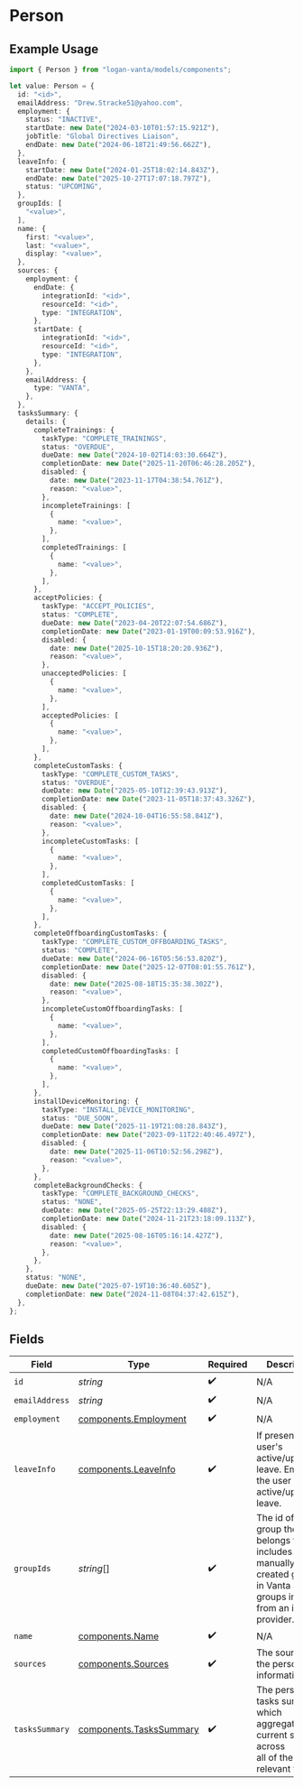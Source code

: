 # Person

## Example Usage

```typescript
import { Person } from "logan-vanta/models/components";

let value: Person = {
  id: "<id>",
  emailAddress: "Drew.Stracke51@yahoo.com",
  employment: {
    status: "INACTIVE",
    startDate: new Date("2024-03-10T01:57:15.921Z"),
    jobTitle: "Global Directives Liaison",
    endDate: new Date("2024-06-18T21:49:56.662Z"),
  },
  leaveInfo: {
    startDate: new Date("2024-01-25T18:02:14.843Z"),
    endDate: new Date("2025-10-27T17:07:18.797Z"),
    status: "UPCOMING",
  },
  groupIds: [
    "<value>",
  ],
  name: {
    first: "<value>",
    last: "<value>",
    display: "<value>",
  },
  sources: {
    employment: {
      endDate: {
        integrationId: "<id>",
        resourceId: "<id>",
        type: "INTEGRATION",
      },
      startDate: {
        integrationId: "<id>",
        resourceId: "<id>",
        type: "INTEGRATION",
      },
    },
    emailAddress: {
      type: "VANTA",
    },
  },
  tasksSummary: {
    details: {
      completeTrainings: {
        taskType: "COMPLETE_TRAININGS",
        status: "OVERDUE",
        dueDate: new Date("2024-10-02T14:03:30.664Z"),
        completionDate: new Date("2025-11-20T06:46:28.205Z"),
        disabled: {
          date: new Date("2023-11-17T04:38:54.761Z"),
          reason: "<value>",
        },
        incompleteTrainings: [
          {
            name: "<value>",
          },
        ],
        completedTrainings: [
          {
            name: "<value>",
          },
        ],
      },
      acceptPolicies: {
        taskType: "ACCEPT_POLICIES",
        status: "COMPLETE",
        dueDate: new Date("2023-04-20T22:07:54.686Z"),
        completionDate: new Date("2023-01-19T00:09:53.916Z"),
        disabled: {
          date: new Date("2025-10-15T18:20:20.936Z"),
          reason: "<value>",
        },
        unacceptedPolicies: [
          {
            name: "<value>",
          },
        ],
        acceptedPolicies: [
          {
            name: "<value>",
          },
        ],
      },
      completeCustomTasks: {
        taskType: "COMPLETE_CUSTOM_TASKS",
        status: "OVERDUE",
        dueDate: new Date("2025-05-10T12:39:43.913Z"),
        completionDate: new Date("2023-11-05T18:37:43.326Z"),
        disabled: {
          date: new Date("2024-10-04T16:55:58.841Z"),
          reason: "<value>",
        },
        incompleteCustomTasks: [
          {
            name: "<value>",
          },
        ],
        completedCustomTasks: [
          {
            name: "<value>",
          },
        ],
      },
      completeOffboardingCustomTasks: {
        taskType: "COMPLETE_CUSTOM_OFFBOARDING_TASKS",
        status: "COMPLETE",
        dueDate: new Date("2024-06-16T05:56:53.820Z"),
        completionDate: new Date("2025-12-07T08:01:55.761Z"),
        disabled: {
          date: new Date("2025-08-18T15:35:38.302Z"),
          reason: "<value>",
        },
        incompleteCustomOffboardingTasks: [
          {
            name: "<value>",
          },
        ],
        completedCustomOffboardingTasks: [
          {
            name: "<value>",
          },
        ],
      },
      installDeviceMonitoring: {
        taskType: "INSTALL_DEVICE_MONITORING",
        status: "DUE_SOON",
        dueDate: new Date("2025-11-19T21:08:28.843Z"),
        completionDate: new Date("2023-09-11T22:40:46.497Z"),
        disabled: {
          date: new Date("2025-11-06T10:52:56.298Z"),
          reason: "<value>",
        },
      },
      completeBackgroundChecks: {
        taskType: "COMPLETE_BACKGROUND_CHECKS",
        status: "NONE",
        dueDate: new Date("2025-05-25T22:13:29.488Z"),
        completionDate: new Date("2024-11-21T23:18:09.113Z"),
        disabled: {
          date: new Date("2025-08-16T05:16:14.427Z"),
          reason: "<value>",
        },
      },
    },
    status: "NONE",
    dueDate: new Date("2025-07-19T10:36:40.605Z"),
    completionDate: new Date("2024-11-08T04:37:42.615Z"),
  },
};
```

## Fields

| Field                                                                                                                                        | Type                                                                                                                                         | Required                                                                                                                                     | Description                                                                                                                                  |
| -------------------------------------------------------------------------------------------------------------------------------------------- | -------------------------------------------------------------------------------------------------------------------------------------------- | -------------------------------------------------------------------------------------------------------------------------------------------- | -------------------------------------------------------------------------------------------------------------------------------------------- |
| `id`                                                                                                                                         | *string*                                                                                                                                     | :heavy_check_mark:                                                                                                                           | N/A                                                                                                                                          |
| `emailAddress`                                                                                                                               | *string*                                                                                                                                     | :heavy_check_mark:                                                                                                                           | N/A                                                                                                                                          |
| `employment`                                                                                                                                 | [components.Employment](../../models/components/employment.md)                                                                               | :heavy_check_mark:                                                                                                                           | N/A                                                                                                                                          |
| `leaveInfo`                                                                                                                                  | [components.LeaveInfo](../../models/components/leaveinfo.md)                                                                                 | :heavy_check_mark:                                                                                                                           | If present, the user's active/upcoming leave. Empty if the user has no active/upcoming leave.                                                |
| `groupIds`                                                                                                                                   | *string*[]                                                                                                                                   | :heavy_check_mark:                                                                                                                           | The id of each group the user belongs to. This includes both manually created groups in Vanta and groups imported from an identity provider. |
| `name`                                                                                                                                       | [components.Name](../../models/components/name.md)                                                                                           | :heavy_check_mark:                                                                                                                           | N/A                                                                                                                                          |
| `sources`                                                                                                                                    | [components.Sources](../../models/components/sources.md)                                                                                     | :heavy_check_mark:                                                                                                                           | The sources of the person's information.                                                                                                     |
| `tasksSummary`                                                                                                                               | [components.TasksSummary](../../models/components/taskssummary.md)                                                                           | :heavy_check_mark:                                                                                                                           | The person's tasks summary, which aggregates their current status across<br/>all of their relevant tasks.                                    |